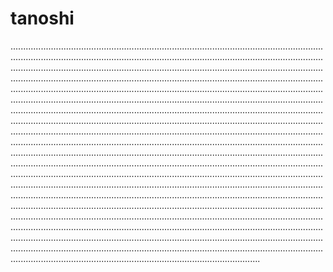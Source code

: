 # tanoshi

...................................................................................................................................................................................................................................................................................................................................................................................................................................................................................................................................................................................................................................................................................................................................................................................................................................................................................................................................................................................................................................................................................................................................................................................................................................................................................................................................................................................................................................................................................................................................................................................................................................................................................................................................................................................................................................................................................................................................................................................................................................................................................................................................................................................................................................................................................................................................................................................................................................................................................................................................................................................................................................................................................